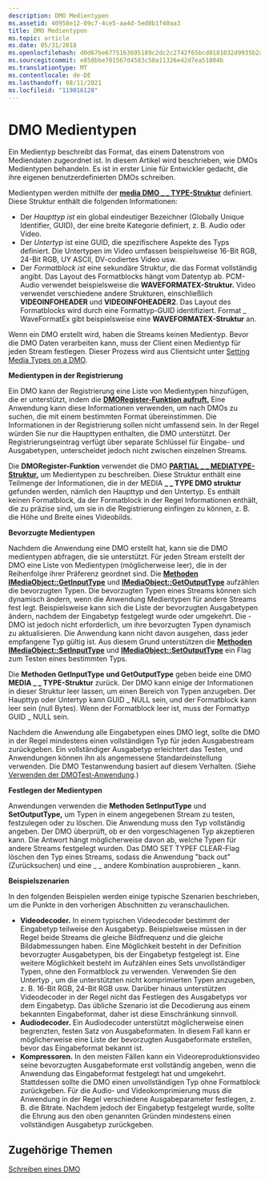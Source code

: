 ```yaml
---
description: DMO Medientypen
ms.assetid: 40958e12-09c7-4ce5-aa4d-5ed8b1f40aa3
title: DMO Medientypen
ms.topic: article
ms.date: 05/31/2018
ms.openlocfilehash: d0d67be6775163695189c2dc2c2742f65bcd0181032d9935b2a2a3ce2df2e900
ms.sourcegitcommit: e858bbe701567d4583c50a11326e42d7ea51804b
ms.translationtype: MT
ms.contentlocale: de-DE
ms.lasthandoff: 08/11/2021
ms.locfileid: "119016128"
---
```

# <a name="dmo-media-types"></a>DMO Medientypen

Ein Medientyp beschreibt das Format, das einem Datenstrom von Mediendaten zugeordnet ist. In diesem Artikel wird beschrieben, wie DMOs Medientypen behandeln. Es ist in erster Linie für Entwickler gedacht, die ihre eigenen benutzerdefinierten DMOs schreiben.

Medientypen werden mithilfe der [**media DMO \_ \_ TYPE-Struktur**](/previous-versions/windows/desktop/api/mediaobj/ns-mediaobj-dmo_media_type) definiert. Diese Struktur enthält die folgenden Informationen:

-   Der *Haupttyp ist* ein global eindeutiger Bezeichner (Globally Unique Identifier, GUID), der eine breite Kategorie definiert, z. B. Audio oder Video.
-   Der *Untertyp* ist eine GUID, die spezifischere Aspekte des Typs definiert. Die Untertypen im Video umfassen beispielsweise 16-Bit RGB, 24-Bit RGB, UY ASCII, DV-codiertes Video usw.
-   Der *Formatblock ist* eine sekundäre Struktur, die das Format vollständig angibt. Das Layout des Formatblocks hängt vom Datentyp ab. PCM-Audio verwendet beispielsweise die **WAVEFORMATEX-Struktur.** Video verwendet verschiedene andere Strukturen, einschließlich **VIDEOINFOHEADER** und **VIDEOINFOHEADER2**. Das Layout des Formatblocks wird durch eine Formattyp-GUID identifiziert. Format \_ WaveFormatEx gibt beispielsweise eine **WAVEFORMATEX-Struktur** an.

Wenn ein DMO erstellt wird, haben die Streams keinen Medientyp. Bevor die DMO Daten verarbeiten kann, muss der Client einen Medientyp für jeden Stream festlegen. Dieser Prozess wird aus Clientsicht unter [Setting Media Types on a DMO](setting-media-types-on-a-dmo.md).

**Medientypen in der Registrierung**

Ein DMO kann der Registrierung eine Liste von Medientypen hinzufügen, die er unterstützt, indem die [**DMORegister-Funktion aufruft.**](/previous-versions/windows/desktop/api/Dmoreg/nf-dmoreg-dmoregister) Eine Anwendung kann diese Informationen verwenden, um nach DMOs zu suchen, die mit einem bestimmten Format übereinstimmen. Die Informationen in der Registrierung sollen nicht umfassend sein. In der Regel würden Sie nur die Haupttypen enthalten, die DMO unterstützt. Der Registrierungseintrag verfügt über separate Schlüssel für Eingabe- und Ausgabetypen, unterscheidet jedoch nicht zwischen einzelnen Streams.

Die **DMORegister-Funktion** verwendet die DMO [**PARTIAL \_ \_ MEDIATYPE-Struktur,**](/previous-versions/windows/desktop/api/Dmoreg/ns-dmoreg-dmo_partial_mediatype) um Medientypen zu beschreiben. Diese Struktur enthält eine Teilmenge der Informationen, die in der MEDIA **\_ \_ TYPE DMO struktur** gefunden werden, nämlich den Haupttyp und den Untertyp. Es enthält keinen Formatblock, da der Formatblock in der Regel Informationen enthält, die zu präzise sind, um sie in die Registrierung einfingen zu können, z. B. die Höhe und Breite eines Videobilds.

**Bevorzugte Medientypen**

Nachdem die Anwendung eine DMO erstellt hat, kann sie die DMO medientypen abfragen, die sie unterstützt. Für jeden Stream erstellt der DMO eine Liste von Medientypen (möglicherweise leer), die in der Reihenfolge ihrer Präferenz geordnet sind. Die [**Methoden IMediaObject::GetInputType**](/previous-versions/windows/desktop/api/Mediaobj/nf-mediaobj-imediaobject-getinputtype) und [**IMediaObject::GetOutputType**](/previous-versions/windows/desktop/api/Mediaobj/nf-mediaobj-imediaobject-getoutputtype) aufzählen die bevorzugten Typen. Die bevorzugten Typen eines Streams können sich dynamisch ändern, wenn die Anwendung Medientypen für andere Streams fest legt. Beispielsweise kann sich die Liste der bevorzugten Ausgabetypen ändern, nachdem der Eingabetyp festgelegt wurde oder umgekehrt. Die -DMO ist jedoch nicht erforderlich, um ihre bevorzugten Typen dynamisch zu aktualisieren. Die Anwendung kann nicht davon ausgehen, dass jeder empfangene Typ gültig ist. Aus diesem Grund unterstützen die [**Methoden IMediaObject::SetInputType**](/previous-versions/windows/desktop/api/Mediaobj/nf-mediaobj-imediaobject-setinputtype) und [**IMediaObject::SetOutputType**](/previous-versions/windows/desktop/api/Mediaobj/nf-mediaobj-imediaobject-setoutputtype) ein Flag zum Testen eines bestimmten Typs.

Die **Methoden GetInputType** **und GetOutputType** geben beide eine DMO **MEDIA \_ \_ TYPE-Struktur** zurück. Der DMO kann einige der Informationen in dieser Struktur leer lassen, um einen Bereich von Typen anzugeben. Der Haupttyp oder Untertyp kann GUID \_ NULL sein, und der Formatblock kann leer sein (null Bytes). Wenn der Formatblock leer ist, muss der Formattyp GUID \_ NULL sein.

Nachdem die Anwendung alle Eingabetypen eines DMO legt, sollte die DMO in der Regel mindestens einen vollständigen Typ für jeden Ausgabestream zurückgeben. Ein vollständiger Ausgabetyp erleichtert das Testen, und Anwendungen können ihn als angemessene Standardeinstellung verwenden. Die DMO Testanwendung basiert auf diesem Verhalten. (Siehe [Verwenden der DMOTest-Anwendung](using-the-dmotest-application.md).)

**Festlegen der Medientypen**

Anwendungen verwenden die **Methoden SetInputType** und **SetOutputType,** um Typen in einem angegebenen Stream zu testen, festzulegen oder zu löschen. Die Anwendung muss den Typ vollständig angeben. Der DMO überprüft, ob er den vorgeschlagenen Typ akzeptieren kann. Die Antwort hängt möglicherweise davon ab, welche Typen für andere Streams festgelegt wurden. Das DMO SET TYPEF CLEAR-Flag löschen den Typ eines Streams, sodass die Anwendung "back out" (Zurücksuchen) und eine \_ \_ andere Kombination ausprobieren \_ kann.

**Beispielszenarien**

In den folgenden Beispielen werden einige typische Szenarien beschrieben, um die Punkte in den vorherigen Abschnitten zu veranschaulichen.

-   **Videodecoder.** In einem typischen Videodecoder bestimmt der Eingabetyp teilweise den Ausgabetyp. Beispielsweise müssen in der Regel beide Streams die gleiche Bildfrequenz und die gleiche Bildabmessungen haben. Eine Möglichkeit besteht in der Definition bevorzugter Ausgabetypen, bis der Eingabetyp festgelegt ist. Eine weitere Möglichkeit besteht im Aufzählen eines Sets unvollständiger Typen, ohne den Formatblock zu verwenden. Verwenden Sie den Untertyp , um die unterstützten nicht komprimierten Typen anzugeben, z. B. 16-Bit RGB, 24-Bit RGB usw. Darüber hinaus unterstützen Videodecoder in der Regel nicht das Festlegen des Ausgabetyps vor dem Eingabetyp. Das übliche Szenario ist die Decodierung aus einem bekannten Eingabeformat, daher ist diese Einschränkung sinnvoll.
-   **Audiodecoder.** Ein Audiodecoder unterstützt möglicherweise einen begrenzten, festen Satz von Ausgabeformaten. In diesem Fall kann er möglicherweise eine Liste der bevorzugten Ausgabeformate erstellen, bevor das Eingabeformat bekannt ist.
-   **Kompressoren.** In den meisten Fällen kann ein Videoreproduktionsvideo seine bevorzugten Ausgabeformate erst vollständig angeben, wenn die Anwendung das Eingabeformat festgelegt hat und umgekehrt. Stattdessen sollte die DMO einen unvollständigen Typ ohne Formatblock zurückgeben. Für die Audio- und Videokomprimierung muss die Anwendung in der Regel verschiedene Ausgabeparameter festlegen, z. B. die Bitrate. Nachdem jedoch der Eingabetyp festgelegt wurde, sollte die Ehrung aus den oben genannten Gründen mindestens einen vollständigen Ausgabetyp zurückgeben.

## <a name="related-topics"></a>Zugehörige Themen

<dl> <dt>

[Schreiben eines DMO](writing-a-dmo.md)
</dt> </dl>

 

 



